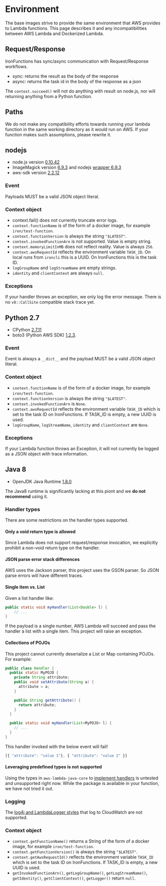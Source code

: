 # Environment

The base images strive to provide the same environment that AWS provides to
Lambda functions. This page describes it and any incompatibilities between AWS
Lambda and Dockerized Lambda.

## Request/Response

IronFunctions has sync/async communication with Request/Response workflows.
* sync: returns the result as the body of the response
* async: returns the task id in the body of the response as a json

The `context.succeed()` will not do anything with result
on node.js, nor will returning anything from a Python function.

## Paths

We do not make any compatibility efforts towards running your lambda function
in the same working directory as it would run on AWS. If your function makes
such assumptions, please rewrite it.

## nodejs

* node.js version [0.10.42][iron/node]
* ImageMagick version [6.9.3][magickv] and nodejs [wrapper 6.9.3][magickwrapperv]
* aws-sdk version [2.2.12][awsnodev]

[iron/node]: https://github.com/treeder/dockers/blob/master/node/Dockerfile
[magickv]: https://pkgs.alpinelinux.org/package/main/x86_64/imagemagick
[magickwrapperv]: https://www.npmjs.com/package/imagemagick
[awsnodev]: https://aws.amazon.com/sdk-for-node-js/

### Event

Payloads MUST be a valid JSON object literal.

### Context object

* context.fail() does not currently truncate error logs.
* `context.functionName` is of the form of a docker image, for example
  `iron/test-function`.
* `context.functionVersion` is always the string `"$LATEST"`.
* `context.invokedFunctionArn` is not supported. Value is empty string.
* `context.memoryLimitInMB` does not reflect reality. Value is always `256`.
* `context.awsRequestId` reflects the environment variable `TASK_ID`. On local
  runs from `ironcli` this is a UUID. On IronFunctions this is the task ID.
* `logGroupName` and `logStreamName` are empty strings.
* `identity` and `clientContext` are always `null`.

### Exceptions

If your handler throws an exception, we only log the error message. There is no
`v8::CallSite` compatible stack trace yet.

## Python 2.7

* CPython [2.7.11][pythonv]
* boto3 (Python AWS SDK) [1.2.3][botov].

[pythonv]: https://hub.docker.com/r/iron/python/tags/
[botov]: https://github.com/boto/boto3/releases/tag/1.2.3

### Event

Event is always a `__dict__` and the payload MUST be a valid JSON object
literal.

### Context object

* `context.functionName` is of the form of a docker image, for example
  `iron/test-function`.
* `context.functionVersion` is always the string `"$LATEST"`.
* `context.invokedFunctionArn` is `None`.
* `context.awsRequestId` reflects the environment variable `TASK_ID` which is
  set to the task ID on IronFunctions. If TASK_ID is empty, a new UUID is used.
* `logGroupName`, `logStreamName`, `identity` and `clientContext` are `None`.

### Exceptions

If your Lambda function throws an Exception, it will not currently be logged as
a JSON object with trace information.

## Java 8

* OpenJDK Java Runtime [1.8.0][javav]

[javav]: https://hub.docker.com/r/iron/java/tags/

The Java8 runtime is significantly lacking at this piont and we **do not
recommend** using it.

### Handler types

There are some restrictions on the handler types supported.

#### Only a void return type is allowed

Since Lambda does not support request/response invocation, we explicitly
prohibit a non-void return type on the handler.

#### JSON parse error stack differences

AWS uses the Jackson parser, this project uses the GSON parser. So JSON parse
errors will have different traces.

#### Single item vs. List

Given a list handler like:

```java
public static void myHandler(List<Double> l) {
    // ...
}
```

If the payload is a single number, AWS Lambda will succeed and pass the handler
a list with a single item. This project will raise an exception.

#### Collections of POJOs

This project cannot currently deserialize a List or Map containing POJOs. For
example:

```java
public class Handler {
  public static MyPOJO {
    private String attribute;
    public void setAttribute(String a) {
      attribute = a;
    }

    public String getAttribute() {
      return attribute;
    }
  }

  public static void myHandler(List<MyPOJO> l) {
    // ...
  }
}
```

This handler invoked with the below event will fail!

```js
[{ "attribute": "value 1"}, { "attribute": "value 2" }]
```

#### Leveraging predefined types is not supported

Using the types in `aws-lambda-java-core` to [implement handlers][predef] is
untested and unsupported right now. While the package is available in your
function, we have not tried it out.

[predef]: http://docs.aws.amazon.com/lambda/latest/dg/java-handler-using-predefined-interfaces.html

### Logging

The [log4j and LambdaLogger
styles](http://docs.aws.amazon.com/lambda/latest/dg/java-logging.html) that log
to CloudWatch are not supported.

### Context object

* `context.getFunctionName()` returns a String of the form of a docker image,
  for example `iron/test-function`.
* `context.getFunctionVersion()` is always the string `"$LATEST"`.
* `context.getAwsRequestId()` reflects the environment variable `TASK_ID` which is
  set to the task ID on IronFunctions. If TASK_ID is empty, a new UUID is used.
* `getInvokedFunctionArn()`, `getLogGroupName()`, `getLogStreamName()`, `getIdentity()`, `getClientContext()`, `getLogger()` return `null`.
